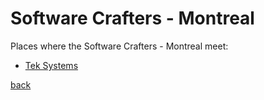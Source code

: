 # Software Crafters - Montreal

Places where the Software Crafters - Montreal meet:

* [Tek Systems](./tek_systems.html)

[back](../index.html)